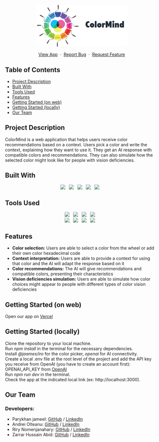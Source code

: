 <div align="center">
    <img src="./public/logo-full.png" width="300">
  <p>
    <a href="https://v49-tier2-team-12.vercel.app">View App</a>
    &nbsp;·&nbsp;
    <a href="https://github.com/chingu-voyages/v49-tier2-team-12/issues">Report Bug</a>
    &nbsp;·&nbsp;
    <a href="https://github.com/chingu-voyages/v49-tier2-team-12/issues">Request Feature</a>
  </p>
</div>

## Table of Contents
- [Project Description](#project-description)
- [Built With](#built-with)
- [Tools Used](#tools-used)
- [Features](#features)
- [Getting Started (on web)](#getting-started-on-web)
- [Getting Started (locally)](#getting-started-locally)
- [Our Team](#our-team)

## Project Description
ColorMind is a web application that helps users receive color recommendations based on a context. Users pick a color and write the context, explaining how they want to use it. They get an AI response with compatible colors and recommendations. They can also simulate how the selected color might look like for people with vision deficiencies. 

## Built With
<div align="center">
<img src="https://img.shields.io/badge/Next.js-black?style=for-the-badge&logo=next.js&logoColor=white"> &nbsp;&nbsp;<img src="https://img.shields.io/badge/typescript-%23007ACC.svg?style=for-the-badge&logo=typescript&logoColor=white"> &nbsp;&nbsp;<img src="https://img.shields.io/badge/tailwindcss-%2338B2AC.svg?style=for-the-badge&logo=tailwind-css&logoColor=white"> &nbsp;&nbsp;<img src="https://img.shields.io/badge/OpenAI_API-%2300A67C.svg?style=for-the-badge&logo=openai&logoColor=white"> &nbsp;&nbsp;<img src="https://img.shields.io/badge/iro.js-%23FF5733?style=for-the-badge&logo=iro.js&logoColor=white"> &nbsp;&nbsp;
</div>

## Tools Used
<div align="center">  
<img src="https://img.shields.io/badge/npm-CB3837?style=for-the-badge&logo=npm&logoColor=white"> &nbsp;&nbsp;<img src="https://img.shields.io/badge/eslint-3A33D1?style=for-the-badge&logo=eslint&logoColor=white"> &nbsp;&nbsp;<img src="https://img.shields.io/badge/VS%20Code-0078d7.svg?style=for-the-badge&logo=visual-studio-code&logoColor=white"> &nbsp;&nbsp;<img src="https://img.shields.io/badge/Git-F05032?style=for-the-badge&logo=git&logoColor=white"> &nbsp;&nbsp;
</div>
<div align="center">  
<img src="https://img.shields.io/badge/github-181717?style=for-the-badge&logo=github&logoColor=white"> &nbsp;&nbsp;<img src="https://img.shields.io/badge/figma-F24E1E?style=for-the-badge&logo=figma&logoColor=white"> &nbsp;&nbsp;<img src="https://img.shields.io/badge/Trello-0079BF?style=for-the-badge&logo=trello&logoColor=ffffff"> &nbsp;&nbsp;<img src="https://img.shields.io/badge/vercel-black?style=for-the-badge&logo=vercel&logoColor=white"> &nbsp;&nbsp;
</div>

## Features
- **Color selection:** Users are able to select a color from the wheel or add their own color hexadecimal code
- **Context interpretation:** Users are able to provide a context for using that color and the AI will adapt the response based on it
- **Color recommendations:** The AI will give recommendations and compatible colors, presenting their characteristics
- **Vision deficiencies simulation:** Users are able to simulate how color choices might appear to people with different types of color vision deficiencies

## Getting Started (on web)
Open our app on [Vercel](https://v49-tier2-team-12.vercel.app/) </br>

## Getting Started (locally)
Clone the repository to your local machine. </br>
Run <i>npm install</i> in the terminal for the necessary dependencies. </br>
Install <i>@jaames/iro</i> for the color picker, <i>openai</i> for AI connectivity. </br>
Create a local .env file at the root level of the project and add the API key you receive from OpenAI (you have to create an account first):
OPENAI_API_KEY from [OpenAI](https://platform.openai.com/playground) </br>
Run <i>npm run dev</i> in the terminal. </br>
Check the app at the indicated local link (ex: http://localhost:3000).

## Our Team
### Developers:
- Parykhan jameel: [GitHub](https://github.com/parykhan-jameel) / [LinkedIn](https://linkedin.com/in/parykhan-jameel)
- Andrei Olteanu: [GitHub](https://github.com/andreiolteanu555) / [LinkedIn](https://www.linkedin.com/in/andrei-olteanu-9009/)
- Riry Nomenjanahary: [GitHub](https://github.com/TiaDev7474) / [LinkedIn](https://www.linkedin.com/in/riry-nomenjanahary-a47a85264)
- Zarrar Hussain Abid: [GitHub](https://github.com/Zarrarabid) / [LinkedIn](https://www.linkedin.com/in/zarrar-abid-a1667121a/)
